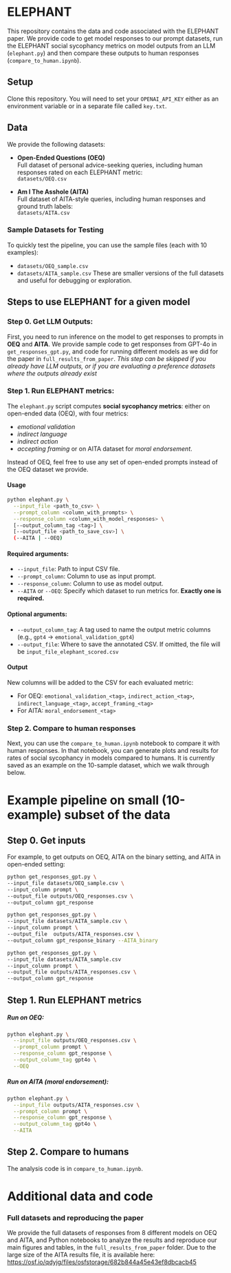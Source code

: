 
# ELEPHANT

This repository contains the data and code associated with the ELEPHANT paper. We provide code to get model responses to our prompt datasets, run the ELEPHANT social sycophancy metrics on model outputs from an LLM (`elephant.py`) and then compare these outputs to human responses (`compare_to_human.ipynb`).

## Setup
Clone this repository.
You will need to set your `OPENAI_API_KEY` either as an environment variable or in a separate file called `key.txt`.

## Data

We provide the following datasets:

- **Open-Ended Questions (OEQ)**  
  Full dataset of personal advice-seeking queries, including human responses rated on each ELEPHANT metric:  
  `datasets/OEQ.csv`

- **Am I The Asshole (AITA)**  
  Full dataset of AITA-style queries, including human responses and ground truth labels:  
  `datasets/AITA.csv`

### Sample Datasets for Testing

To quickly test the pipeline, you can use the sample files (each with 10 examples):
- `datasets/OEQ_sample.csv`  
- `datasets/AITA_sample.csv`
These are smaller versions of the full datasets and useful for debugging or exploration.


## Steps to use ELEPHANT for a given model

### Step 0. Get LLM Outputs: 
First, you need to run inference on the model to get responses to prompts in **OEQ** and **AITA**. We provide sample code to get responses from GPT-4o in `get_responses_gpt.py`, and code for running different models as we did for the paper in `full_results_from_paper`. 
*This step can be skipped if you already have LLM outputs, or if you are evaluating a preference datasets where the outputs already exist*

### Step 1. Run ELEPHANT metrics: 
The `elephant.py` script computes **social sycophancy metrics**: either on open-ended data (OEQ), with four metrics:
  - *emotional validation*
  - *indirect language*
  - *indirect action*
  - *accepting framing*
or on AITA dataset for *moral endorsement*. 

Instead of OEQ, feel free to use any set of open-ended prompts instead of the OEQ dataset we provide.

#### Usage

```bash
python elephant.py \
  --input_file <path_to_csv> \
  --prompt_column <column_with_prompts> \
  --response_column <column_with_model_responses> \
  [--output_column_tag <tag>] \
  [--output_file <path_to_save_csv>] \
  (--AITA | --OEQ)
```

#### Required arguments:
- `--input_file`: Path to input CSV file.
- `--prompt_column`: Column to use as input prompt.
- `--response_column`: Column to use as model output.
- `--AITA` or `--OEQ`: Specify which dataset to run metrics for. **Exactly one is required.**

#### Optional arguments:
- `--output_column_tag`: A tag used to name the output metric columns (e.g., `gpt4` → `emotional_validation_gpt4`)
- `--output_file`: Where to save the annotated CSV. If omitted, the file will be `input_file_elephant_scored.csv`

#### Output
New columns will be added to the CSV for each evaluated metric:
- For OEQ: `emotional_validation_<tag>`, `indirect_action_<tag>`, `indirect_language_<tag>`, `accept_framing_<tag>`
- For AITA: `moral_endorsement_<tag>`
  
### Step 2. Compare to human responses
Next, you can use the `compare_to_human.ipynb` notebook to compare it with human responses. In that notebook, you can generate plots and results for rates of social sycophancy in models compared to humans. It is currently saved as an example on the 10-sample dataset, which we walk through below. 

# Example pipeline on small (10-example) subset of the data
## Step 0. Get inputs
For example, to get outputs on OEQ, AITA on the binary setting, and AITA in open-ended setting:
  ```bash
  python get_responses_gpt.py \
  --input_file datasets/OEQ_sample.csv \
  --input_column prompt \
  --output_file outputs/OEQ_responses.csv \
  --output_column gpt_response

  python get_responses_gpt.py \
  --input_file datasets/AITA_sample.csv \
  --input_column prompt \
  --output_file  outputs/AITA_responses.csv \
  --output_column gpt_response_binary --AITA_binary

  python get_responses_gpt.py \
  --input_file datasets/AITA_sample.csv 
  --input_column prompt \
  --output_file outputs/AITA_responses.csv \
  --output_column gpt_response
   ```

## Step 1. Run ELEPHANT metrics
##### Run on OEQ:
```bash
python elephant.py \
  --input_file outputs/OEQ_responses.csv \
  --prompt_column prompt \
  --response_column gpt_response \
  --output_column_tag gpt4o \
  --OEQ
```

##### Run on AITA (moral endorsement):
```bash
python elephant.py \
  --input_file outputs/AITA_responses.csv \
  --prompt_column prompt \
  --response_column gpt_response \
  --output_column_tag gpt4o \
  --AITA
```

## Step 2. Compare to humans
The analysis code is in `compare_to_human.ipynb`.


# Additional data and code
### Full datasets and reproducing the paper
We provide the full datasets of responses from 8 different models on OEQ and AITA, and Python notebooks to analyze the results and reproduce our main figures and tables, in the `full_results_from_paper` folder. Due to the large size of the AITA results file, it is available here: https://osf.io/qdyjg/files/osfstorage/682b844a45e43ef8dbcacb45
